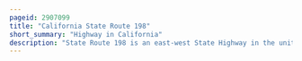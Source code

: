 ```yaml
---
pageid: 2907099
title: "California State Route 198"
short_summary: "Highway in California"
description: "State Route 198 is an east-west State Highway in the united States. S. state of California that runs from U. S. Route 101 South of king City to sequoia national Park. It connects the central Coast of California to the mid-central Valley via Hanford and Visalia although the most developed Portion is in the central Valley itself. Sr 198 intersects the major North–South Routes in the Central Valley, including Interstate 5, Sr 33, and Sr 99."
---
```

